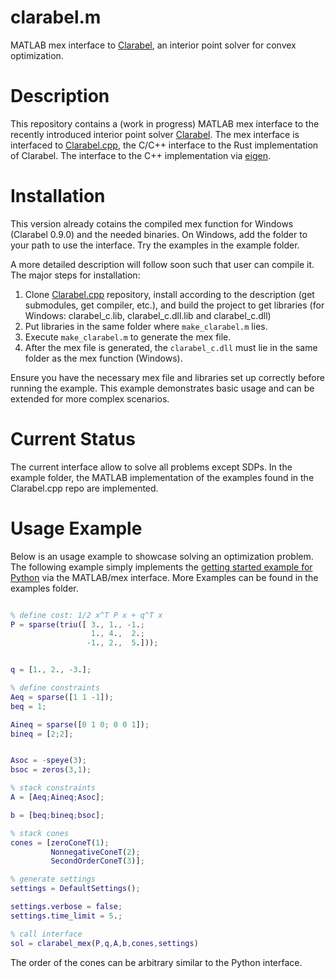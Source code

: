 # clarabel.m

MATLAB mex interface to [Clarabel](https://clarabel.org/stable/), an interior point solver for convex optimization.

# Description

This repository contains a (work in progress) MATLAB mex interface to the recently introduced interior point solver [Clarabel](https://clarabel.org/stable/). The mex interface is interfaced to 
[Clarabel.cpp](https://github.com/oxfordcontrol/Clarabel.cpp/tree/main](https://github.com/oxfordcontrol/Clarabel.cpp/tree/main)), the C/C++ interface to the Rust implementation of Clarabel. The interface to the C++ implementation via [eigen](https://eigen.tuxfamily.org/index.php?title=Main\_Page](https://eigen.tuxfamily.org/index.php?title=Main_Page)).

# Installation
This version already cotains the compiled mex function for Windows (Clarabel 0.9.0) and the needed binaries. On Windows, add the folder to your path to use the interface. Try the examples in the example folder.

A more detailed description will follow soon such that user can compile it. The major steps for installation:

1. Clone [Clarabel.cpp](https://github.com/oxfordcontrol/Clarabel.cpp/tree/main](https://github.com/oxfordcontrol/Clarabel.cpp/tree/main)) repository, install according to the description (get submodules, get compiler, etc.), and build the project to get libraries (for Windows: clarabel_c.lib, clarabel_c.dll.lib and clarabel_c.dll)
2. Put libraries in the same folder where `make_clarabel.m` lies.
3. Execute `make_clarabel.m` to generate the mex file.
4. After the mex file is generated, the `clarabel_c.dll` must lie in the same folder as the mex function (Windows).


Ensure you have the necessary mex file and libraries set up correctly before running the example. This example demonstrates basic usage and can be extended for more complex scenarios.

# Current Status
The current interface allow to solve all problems except SDPs. In the example folder, the MATLAB implementation of the examples found in the Clarabel.cpp repo are implemented. 

# Usage Example

Below is an usage example to showcase solving an optimization problem.
The following example simply implements the [getting started example for Python](https://clarabel.org/stable/python/getting_started_py/) via the MATLAB/mex interface. More Examples can be found in the examples folder.

```matlab

% define cost: 1/2 x^T P x + q^T x
P = sparse(triu([ 3., 1., -1.;
                  1., 4.,  2.;
                 -1., 2.,  5.]));


q = [1., 2., -3.];

% define constraints
Aeq = sparse([1 1 -1]);
beq = 1;

Aineq = sparse([0 1 0; 0 0 1]);
bineq = [2;2];


Asoc = -speye(3);
bsoc = zeros(3,1);

% stack constraints
A = [Aeq;Aineq;Asoc];

b = [beq;bineq;bsoc];

% stack cones
cones = [zeroConeT(1);
         NonnegativeConeT(2);
         SecondOrderConeT(3)];

% generate settings
settings = DefaultSettings();

settings.verbose = false;
settings.time_limit = 5.;

% call interface
sol = clarabel_mex(P,q,A,b,cones,settings)

```

The order of the cones can be arbitrary similar to the Python interface.

